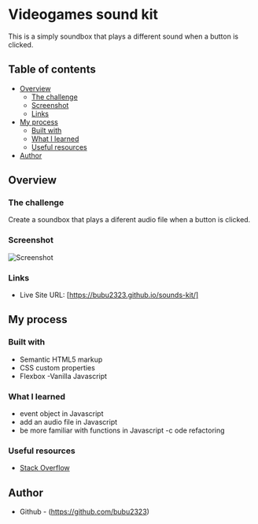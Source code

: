 # Videogames sound kit

This is a simply soundbox that plays a different sound when a button is clicked.

## Table of contents

- [Overview](#overview)
  - [The challenge](#the-challenge)
  - [Screenshot](#screenshot)
  - [Links](#links)
- [My process](#my-process)
  - [Built with](#built-with)
  - [What I learned](#what-i-learned)
  - [Useful resources](#useful-resources)
- [Author](#author)

## Overview

### The challenge

Create a soundbox that plays a diferent audio file when a button is clicked.

### Screenshot

![Screenshot](https://i.ibb.co/1vnbPsQ/screenshot.png)

### Links

- Live Site URL: [https://bubu2323.github.io/sounds-kit/]

## My process

### Built with

- Semantic HTML5 markup
- CSS custom properties
- Flexbox
 -Vanilla Javascript

### What I learned
- event object in Javascript
- add an audio file in Javascript
- be more familiar with functions in Javascript
-c ode refactoring


### Useful resources

- [Stack Overflow](https://stackoverflow.com/)

## Author

- Github - (https://github.com/bubu2323)
